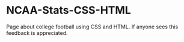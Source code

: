 # NCAA-Stats-CSS-HTML
Page about college football using CSS and HTML. If anyone sees this feedback is appreciated. 
